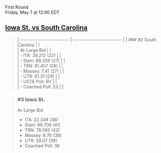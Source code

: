 First Round  
Friday, May 7 at 12:00 EDT
## [Iowa St. vs South Carolina](https://www.ncaa.com/game/5833669) 

> | :------------------------ | :------------------------ |
> | ### #2 South Carolina     | |  
> | At-Large Bid              | |  
> | - ITA: 39.212 (22)        | |  
> | - Slam: 89.339 (27)       | |  
> | - TRN: 81.457 (28)        | |  
> | - Massey: 7.41 (27)       | |  
> | - UTR: 61.31 (29)         | |  
> | - USTA Poll: RV           | |  
> | - Coached Poll: 23        | |  

> ### #3 Iowa St.  
> At-Large Bid  
> - ITA: 22.348 (36)  
> - Slam: 86.706 (41)  
> - TRN: 78.565 (42)  
> - Massey: 6.76 (39)  
> - UTR: 59.07 (39)  
> - Coached Poll: 36  